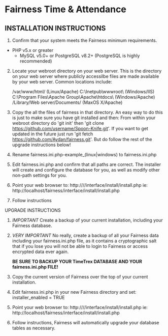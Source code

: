 Fairness Time & Attendance
==========================

INSTALLATION INSTRUCTIONS
-------------------------

1. Confirm that your system meets the Fairness minimum requirements.
  - PHP v5.x or greater
	- MySQL v5.0+ or PostgreSQL v8.2+ (PostgreSQL is highly recommended)

2. Locate your webroot directory on your web server. This is the directory on your web server where publicly accessilbe files are made available by your
web server. Common locations include:

	/var/www/html/ (Linux/Apache)
	C:\Inetpub\wwwroot\ (Windows/IIS)
	C:\Program Files\Apache Group\Apache\htdocs\ (Windows/Apache)
	/Library/Web server/Documents/ (MaxOS X/Apache)

3. Copy the all the files of fairness in that directory.
   An easy way to do this is just to make sure you have git installed and then:
   From within your webroot directory do 'git init'
   then 'git clone https://github.com/username/Spoon-Knife.git'.
   If you want to get updated in the future just run 'git fetch https://github.com/Aydan/fairness.git'. But do follow the rest of the upgrade instructions below!

4. Rename fairness.ini.php-example_(linux|windows) to fairness.ini.php

5. Edit fairness.ini.php and confirm that all paths are correct. The installer will create and configure the database for you, as well as modify other non-path settings for you.

6. Point your web browser to: http://<web server address>/<fairness directory>/interface/install/install.php ie: http://localhost/fairness/interface/install/install.php

7. Follow instructions

UPGRADE INSTRUCTIONS

1. *IMPORTANT* Create a backup of your current installation, including your Fairness database.

2. *VERY IMPORTANT* No really, create a backup of all your Fairness data including your
   fairness.ini.php file, as it contains a cryptographic salt that if you lose you will
   not be able to login to Fairness or access encrypted data ever again.

   **BE SURE TO BACKUP YOUR TimeTrex DATABASE AND YOUR fairness.ini.php FILE!**

3. Copy the current version of Fairness over the top of your current installation.

4. Edit fairness.ini.php in your new Fairness directory and set: installer_enabled = TRUE

5. Point your web browser to: http://<web server address>/<fairness directory>/interface/install/install.php ie: http://localhost/fairness/interface/install/install.php

6. Follow instructions, Fairness will automatically upgrade your database tables as necessary.
